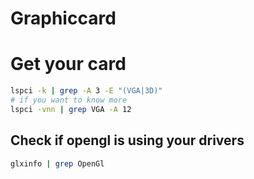 # Graphiccard

# Get your card

```bash
lspci -k | grep -A 3 -E "(VGA|3D)"
# if you want to know more
lspci -vnn | grep VGA -A 12
```

## Check if opengl is using your drivers

```bash
glxinfo | grep OpenGl
```
